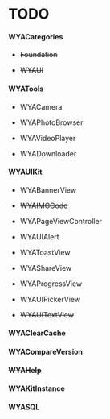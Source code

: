 # TODO

#### WYACategories

- ~~Foundation~~  

- ~~WYAUI~~

#### WYATools

- WYACamera

- WYAPhotoBrowser

- WYAVideoPlayer

- WYADownloader
    
#### WYAUIKit 

- WYABannerView

- ~~WYAIMGCode~~

- WYAPageViewController

- WYAUIAlert

- WYAToastView

- WYAShareView

- WYAProgressView
    
- WYAUIPickerView

- ~~WYAUITextView~~
    
#### WYAClearCache

#### WYACompareVersion

#### ~~WYAHelp~~

#### WYAKitInstance

#### WYASQL


    

